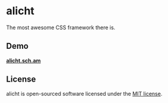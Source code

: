 # alicht

The most awesome CSS framework there is.

## Demo

__[alicht.sch.am](http://alicht.sch.am)__

## License

alicht is open-sourced software licensed under the [MIT license](LICENSE).
